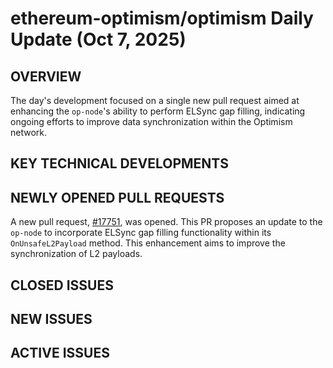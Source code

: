 # ethereum-optimism/optimism Daily Update (Oct 7, 2025)
## OVERVIEW 
The day's development focused on a single new pull request aimed at enhancing the `op-node`'s ability to perform ELSync gap filling, indicating ongoing efforts to improve data synchronization within the Optimism network.

## KEY TECHNICAL DEVELOPMENTS

## NEWLY OPENED PULL REQUESTS
A new pull request, [#17751](https://github.com/ethereum-optimism/optimism/pull/17751), was opened. This PR proposes an update to the `op-node` to incorporate ELSync gap filling functionality within its `OnUnsafeL2Payload` method. This enhancement aims to improve the synchronization of L2 payloads.

## CLOSED ISSUES

## NEW ISSUES

## ACTIVE ISSUES